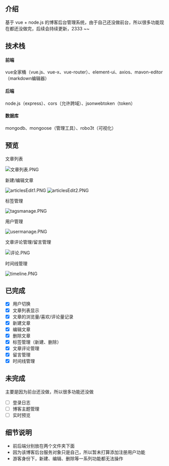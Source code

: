 ## 介绍

基于 vue + node.js 的博客后台管理系统，由于自己还没做前台，所以很多功能现在都还没做完，后续会持续更新，2333 ~~

## 技术栈

#### 前端

vue全家桶（vue.js、vue-x、vue-router）、element-ui、axios、mavon-editor（markdown编辑器）

#### 后端

node.js（express）、cors（允许跨域）、jsonwebtoken（token）

#### 数据库

mongodb、mongoose（管理工具）、robo3t（可视化）

## 预览

文章列表

![文章列表.PNG](https://i.loli.net/2020/04/02/fTkneBUZNHq95PS.png)

新建/编辑文章

![articlesEdit1.PNG](https://i.loli.net/2020/03/30/voDH871fWq2NCgF.png)
![articlesEdit2.PNG](https://i.loli.net/2020/03/30/Q9OusCFin1pfWGj.png)

标签管理

![tagsmanage.PNG](https://i.loli.net/2020/03/22/f4AWFhik9uCI6Z2.png)

用户管理

![usermanage.PNG](https://i.loli.net/2020/03/22/pt12hbVWIqKQNAJ.png)

文章评论管理/留言管理

![评论.PNG](https://i.loli.net/2020/04/02/QyovYJTK54GFaUV.png)

时间线管理

![timeline.PNG](https://i.loli.net/2020/04/03/Kiotjn7HsVWQRTl.png)

## 已完成

- [x] 用户切换
- [x] 文章列表显示
- [x] 文章的浏览量/喜欢/评论量记录
- [x] 新建文章
- [x] 编辑文章
- [x] 删除文章
- [x] 标签管理（新建、删除）
- [x] 文章评论管理
- [x] 留言管理
- [x] 时间线管理

## 未完成

主要是因为前台还没做，所以很多功能还没做

- [ ] 登录日志
- [ ] 博客主题管理
- [ ] 实时预览

## 细节说明

- 前后端分别放在两个文件夹下面
- 因为该博客后台服务对象只是自己，所以暂未打算添加注册用户功能
- 游客身份下，新建、编辑、删除等一系列功能都无法操作